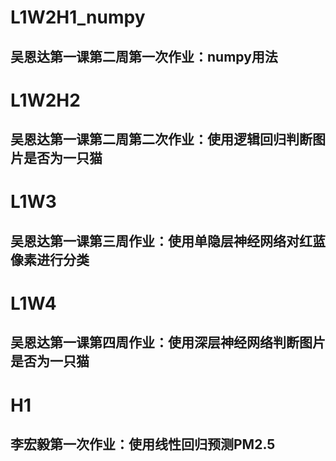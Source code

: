 # L1W2H1_numpy
## 吴恩达第一课第二周第一次作业：numpy用法

# L1W2H2
## 吴恩达第一课第二周第二次作业：使用逻辑回归判断图片是否为一只猫

# L1W3
## 吴恩达第一课第三周作业：使用单隐层神经网络对红蓝像素进行分类

# L1W4
## 吴恩达第一课第四周作业：使用深层神经网络判断图片是否为一只猫

# H1
## 李宏毅第一次作业：使用线性回归预测PM2.5

